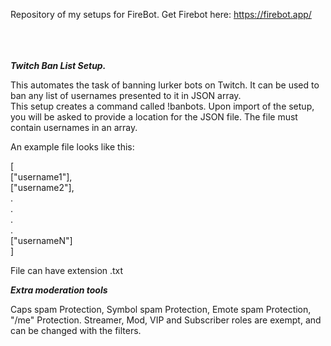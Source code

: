 Repository of my setups for FireBot. Get Firebot here: https://firebot.app/    
<br/>
<br/>
<br/>

**_Twitch Ban List Setup._**

This automates the task of banning lurker bots on Twitch. It can be used to ban any list of usernames presented to it in JSON array.
<br/>
This setup creates a command called !banbots. Upon import of the setup, you will be asked to provide a location for the JSON file. The file must contain usernames in an array.

An example file looks like this:

[<br/>
	["username1"],<br/>
	["username2"],<br/>
	.<br/>
	.<br/>
	.<br/>
	.<br/>
	["usernameN"]<br/>
]

File can have extension .txt

**_Extra moderation tools_**

Caps spam Protection, Symbol spam Protection, Emote spam Protection, "/me" Protection. Streamer, Mod, VIP and Subscriber roles are exempt, and can be changed with the filters.
